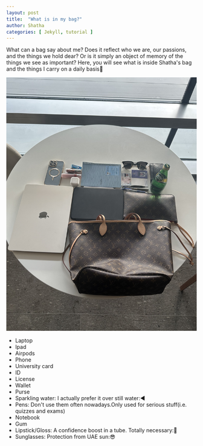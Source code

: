 ```yaml
---
layout: post
title:  "What is in my bag?"
author: Shatha
categories: [ Jekyll, tutorial ]
---
```


What can a bag say about me? Does it reflect who we are, our passions, and the things we hold dear?  Or is it simply an object of memory of the things we see as important? Here, you will see what is inside Shatha's bag and the things I carry on a daily basis💙

![What is in my bag?](/assets/images/whatisinmybag.jpg)


- Laptop
- Ipad
- Airpods
- Phone
- University card
- ID
- License
- Wallet
- Purse
- Sparkling water: I actually prefer it over still water:◀️
- Pens: Don't use them often nowadays.Only used for serious stuff(i.e. quizzes and exams) 
- Notebook
- Gum
- Lipstick/Gloss: A confidence boost in a tube. Totally necessary:🥰
- Sunglasses: Protection from UAE sun:😎
